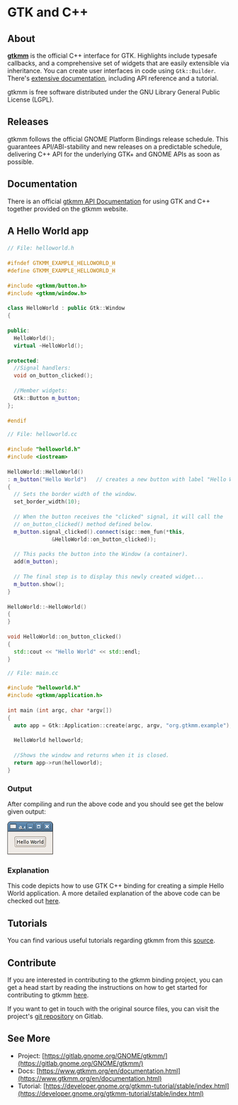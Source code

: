 ---
---

# GTK and C++

## About

[**gtkmm**](https://www.gtkmm.org/) is the official C++ interface for GTK.
Highlights include typesafe callbacks, and a comprehensive set of widgets
that are easily extensible via inheritance. You can create user interfaces
in code using `Gtk::Builder`. There's [extensive
documentation](https://www.gtkmm.org/en/documentation.shtml), including API
reference and a tutorial.

gtkmm is free software distributed under the GNU Library General Public
License (LGPL).

## Releases

gtkmm follows the official GNOME Platform Bindings release schedule. This
guarantees API/ABI-stability and new releases on a predictable schedule,
delivering C++ API for the underlying GTK+ and GNOME APIs as soon as
possible.

## Documentation

There is an official [gtkmm API
Documentation](https://www.gtkmm.org/en/documentation.html) for using GTK
and C++ together provided on the gtkmm website.

## A Hello World app

```cpp
// File: helloworld.h

#ifndef GTKMM_EXAMPLE_HELLOWORLD_H
#define GTKMM_EXAMPLE_HELLOWORLD_H

#include <gtkmm/button.h>
#include <gtkmm/window.h>

class HelloWorld : public Gtk::Window
{

public:
  HelloWorld();
  virtual ~HelloWorld();

protected:
  //Signal handlers:
  void on_button_clicked();

  //Member widgets:
  Gtk::Button m_button;
};

#endif
```

```cpp
// File: helloworld.cc

#include "helloworld.h"
#include <iostream>

HelloWorld::HelloWorld()
: m_button("Hello World")   // creates a new button with label "Hello World".
{
  // Sets the border width of the window.
  set_border_width(10);

  // When the button receives the "clicked" signal, it will call the
  // on_button_clicked() method defined below.
  m_button.signal_clicked().connect(sigc::mem_fun(*this,
              &HelloWorld::on_button_clicked));

  // This packs the button into the Window (a container).
  add(m_button);

  // The final step is to display this newly created widget...
  m_button.show();
}

HelloWorld::~HelloWorld()
{
}

void HelloWorld::on_button_clicked()
{
  std::cout << "Hello World" << std::endl;
}
```

```cpp
// File: main.cc

#include "helloworld.h"
#include <gtkmm/application.h>

int main (int argc, char *argv[])
{
  auto app = Gtk::Application::create(argc, argv, "org.gtkmm.example");

  HelloWorld helloworld;

  //Shows the window and returns when it is closed.
  return app->run(helloworld);
}
```

### Output

After compiling and run the above code and you should see get the below given output:

![gtkmm output for a hello world application](/assets/img/docs/docs-cpp-helloworld.png)

### Explanation

This code depicts how to use GTK C++ binding for creating a simple Hello
World application. A more detailed explanation of the above code can be
checked out
[here](https://developer-old.gnome.org/gtkmm-tutorial/stable/sec-helloworld.html.en).

## Tutorials

You can find various useful tutorials regarding gtkmm from this
[source](https://developer-old.gnome.org/gtkmm-tutorial/stable/index.html).

## Contribute

If you are interested in contributing to the gtkmm binding project, you can
get a head start by reading the instructions on how to get started for
contributing to gtkmm [here](https://www.gtkmm.org/en/developers.html).

If you want to get in touch with the original source files, you can visit
the project's [git repository](https://gitlab.gnome.org/GNOME/gtkmm/) on
Gitlab.

## See More

- Project: [https://gitlab.gnome.org/GNOME/gtkmm/](https://gitlab.gnome.org/GNOME/gtkmm/)
- Docs: [https://www.gtkmm.org/en/documentation.html](https://www.gtkmm.org/en/documentation.html)
- Tutorial: [https://developer.gnome.org/gtkmm-tutorial/stable/index.html](https://developer.gnome.org/gtkmm-tutorial/stable/index.html)
